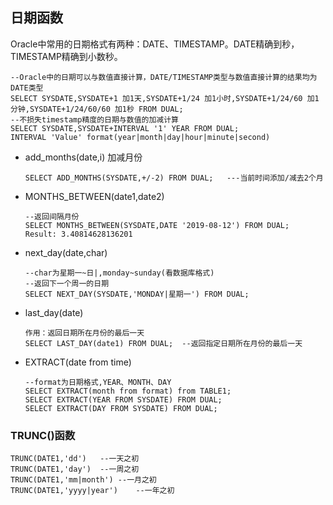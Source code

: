 ## 日期函数

Oracle中常用的日期格式有两种：DATE、TIMESTAMP。DATE精确到秒，TIMESTAMP精确到小数秒。

```plsql
--Oracle中的日期可以与数值直接计算，DATE/TIMESTAMP类型与数值直接计算的结果均为DATE类型
SELECT SYSDATE,SYSDATE+1 加1天,SYSDATE+1/24 加1小时,SYSDATE+1/24/60 加1分钟,SYSDATE+1/24/60/60 加1秒 FROM DUAL;
--不损失timestamp精度的日期与数值的加减计算
SELECT SYSDATE,SYSDATE+INTERVAL '1' YEAR FROM DUAL;
INTERVAL 'Value' format(year|month|day|hour|minute|second)
```

- add_months(date,i)  加减月份

  ```plsql
  SELECT ADD_MONTHS(SYSDATE,+/-2) FROM DUAL;   ---当前时间添加/减去2个月
  ```
  
- MONTHS_BETWEEN(date1,date2)

  ```plsql
  --返回间隔月份
  SELECT MONTHS_BETWEEN(SYSDATE,DATE '2019-08-12') FROM DUAL;
  Result: 3.40814628136201
  ```

- next_day(date,char)

  ```plsql
  --char为星期一~日|,monday~sunday(看数据库格式)
  --返回下一个周一的日期
  SELECT NEXT_DAY(SYSDATE,'MONDAY|星期一') FROM DUAL;
  ```

- last_day(date)

  ```plsql
  作用：返回日期所在月份的最后一天
  SELECT LAST_DAY(date1) FROM DUAL;  --返回指定日期所在月份的最后一天
  ```

- EXTRACT(date from time)

  ```plsql
  --format为日期格式,YEAR、MONTH、DAY
  SELECT EXTRACT(month from format) from TABLE1;
  SELECT EXTRACT(YEAR FROM SYSDATE) FROM DUAL;
  SELECT EXTRACT(DAY FROM SYSDATE) FROM DUAL;
  ```

### TRUNC()函数
```plsql
TRUNC(DATE1,'dd')	--一天之初
TRUNC(DATE1,'day')	--一周之初
TRUNC(DATE1,'mm|month')	--一月之初
TRUNC(DATE1,'yyyy|year')	--一年之初
```